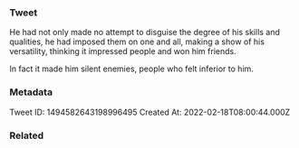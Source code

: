 ### Tweet
He had not only made no attempt to disguise the degree of his skills and qualities, he had imposed them on one and all, making a show of his versatility, thinking it impressed people and won him friends.

In fact it made him silent enemies, people who felt inferior to him.

### Metadata
Tweet ID: 1494582643198996495
Created At: 2022-02-18T08:00:44.000Z

### Related

